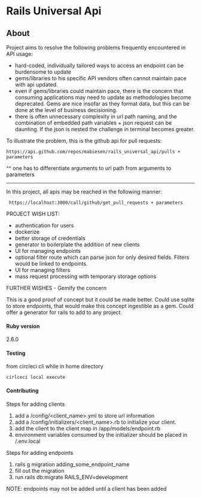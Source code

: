 # Rails Universal Api

## About

Project aims to resolve the following problems frequently encountered in API usage:
* hard-coded, individually tailored ways to access an endpoint can be burdensome to update
* gems/libraries to his specific API vendors often cannot maintain pace with api updated.
* even if gems/libraries could maintain pace, there is the concern that consuming applications may need to update as methodologies become deprecated. Gems are nice insofar as they format data, but this can be done at the level of business decisioning.
* there is often unnecessary complexity in url path naming, and the combination of embedded path variables + json request can be daunting.  If the json is nested the challenge in terminal becomes greater. 

To illustrate the problem, this is the github api for pull requests:
```
https://api.github.com/repos/mabiesen/rails_universal_api/pulls + parameters
```
^^ one has to differentiate arguments to url path from arguments to parameters

----

In this project, all apis may be reached in the following manner:
```
 https://localhost:3000/call/github/get_pull_requests + parameters
```

PROJECT WISH LIST:
* authentication for users
* dockerize
* better storage of credentials
* generator to boilerplate the addition of new clients
* UI for managing endpoints
* optional filter route which can parse json for only desired fields.  Filters would be linked to endpoints.
* UI for managing filters
* mass request processing with temporary storage options

FURTHER WISHES - Gemify the concern

This is a good proof of concept but it could be made better. Could use sqlite to store endpoints, that would make this concept ingestible as a gem. Could offer a generator for rails to add to any project. 

#### Ruby version

2.6.0

#### Testing

from circleci cli while in home directory

```
cirlceci local execute
```

#### Contributing

Steps for adding clients
1. add a /config/\<client_name\>.yml to store url information
2. add a /config/initializers/\<client_name\>.rb to initialize your client.
3. add the client to the client map in /app/models/endpoint.rb
4. environment variables consumed by the initializer should be placed in /.env.local

Steps for adding endpoints
1. rails g migration adding_some_endpoint_name
2. fill out the migration
3. run rails db:migrate RAILS_ENV=development

NOTE: endpoints may not be added until a client has been added
